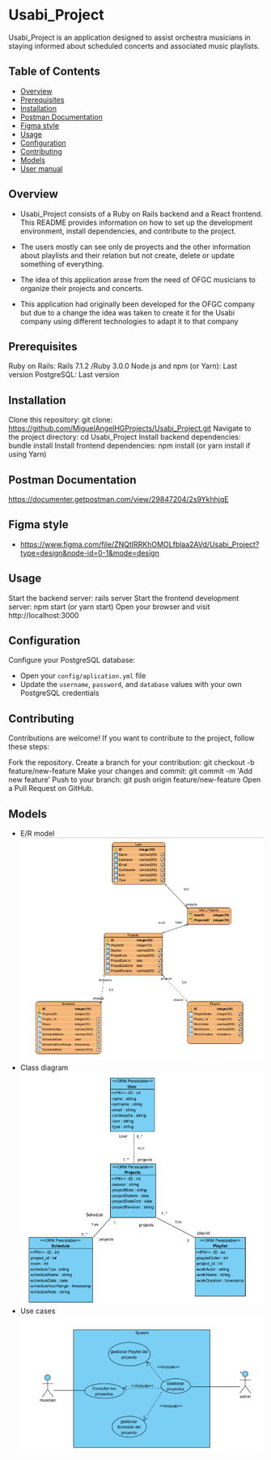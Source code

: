 # Usabi_Project

Usabi_Project is an application designed to assist orchestra musicians in staying informed about scheduled concerts and associated music playlists.

## Table of Contents

- [Overview](#overview)
- [Prerequisites](#prerequisites)
- [Installation](#installation)
- [Postman Documentation](#postman-documentation)   
- [Figma style](#figma-style)   
- [Usage](#usage)
- [Configuration](#configuration)
- [Contributing](#contributing)
- [Models](#models)
- [User manual](#user-manual)

## Overview

- Usabi_Project consists of a Ruby on Rails backend and a React frontend. This README provides information on how to set up the development environment, install dependencies, and contribute to the project.

- The users mostly can see only de proyects and the other information about playlists and their relation but not create, delete or update something of everything.

- The idea of this application arose from the need of OFGC musicians to organize their projects and concerts.

- This application had originally been developed for the OFGC company but due to a change the idea was taken to create it for the Usabi company using different technologies to adapt it to that company

## Prerequisites
Ruby on Rails: Rails 7.1.2 /Ruby 3.0.0
Node.js and npm (or Yarn): Last version
PostgreSQL: Last version

## Installation
Clone this repository: git clone: https://github.com/MiguelAngelHGProjects/Usabi_Project.git
Navigate to the project directory: cd Usabi_Project
Install backend dependencies: bundle install
Install frontend dependencies: npm install (or yarn install if using Yarn)  

## Postman Documentation
https://documenter.getpostman.com/view/29847204/2s9YkhhjqE

## Figma style
- https://www.figma.com/file/ZNQtIRRKhOMOLfblaa2AVd/Usabi_Project?type=design&node-id=0-1&mode=design

## Usage
Start the backend server: rails server
Start the frontend development server: npm start (or yarn start)
Open your browser and visit http://localhost:3000

## Configuration

Configure your PostgreSQL database:

- Open your `config/aplication.yml` file
- Update the `username`, `password`, and `database` values with your own PostgreSQL credentials

## Contributing

Contributions are welcome! If you want to contribute to the project, follow these steps:

Fork the repository.
Create a branch for your contribution: git checkout -b feature/new-feature
Make your changes and commit: git commit -m 'Add new feature'
Push to your branch: git push origin feature/new-feature
Open a Pull Request on GitHub.

## Models 
- E/R model
![EntityModel](imagesModels/EntityModel.png)
- Class diagram
![ClassDiagram](imagesModels/ClassDiagram.png)
- Use cases
![UserCases](imagesModels/UserCases.png)
